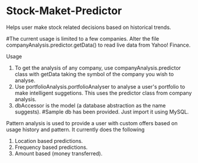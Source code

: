 # Stock-Maket-Predictor
Helps user make stock related decisions based on historical trends.

#The current usage is limited to a few companies. Alter the file companyAnalysis.predictor.getData() to read live
data from Yahoo! Finance.

Usage
1) To get the analysis of any company, use companyAnalysis.predictor class with getData taking the symbol of the 
   company you wish to analyse.
2) Use portfolioAnalysis.portfolioAnalyser to analyse a user's portfolio to make intelligent suggetions. This uses
   the predictor class from company analysis.
3) dbAccessor is the model (a database abstraction as the name suggests).
#Sample db has been provided. Just import it using MySQL.

Pattern analysis is used to provide a user with custom offers based on usage history and pattern. It currently does
the following
1) Location based predictions.
2) Frequency based predictions.
3) Amount based (money transferred).
